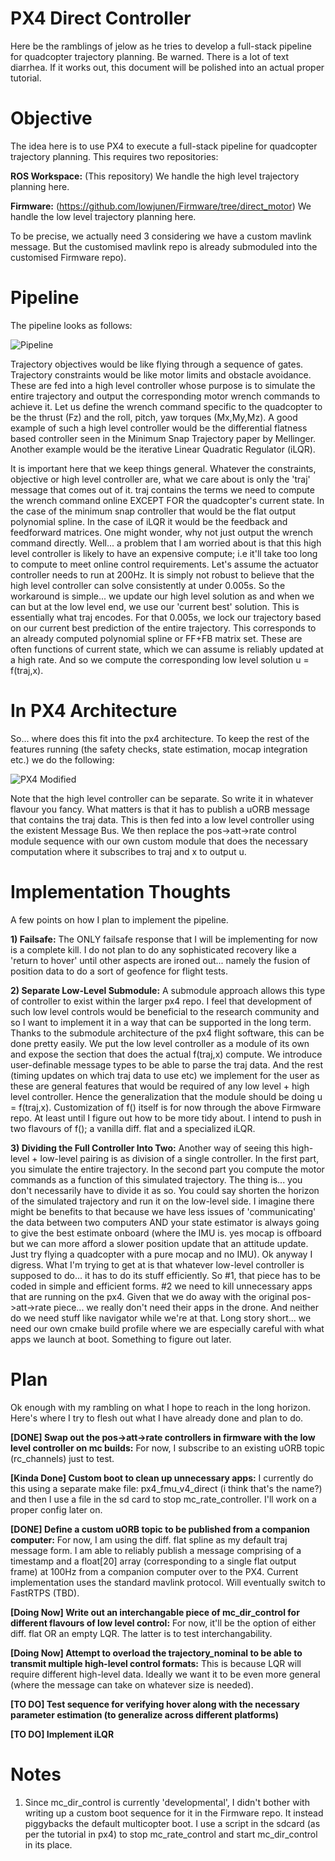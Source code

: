 PX4 Direct Controller
=====================

Here be the ramblings of jelow as he tries to develop a full-stack pipeline for quadcopter trajectory planning. Be warned. There is a lot of text diarrhea. If it works out, this document will be polished into an actual proper tutorial.

Objective
=========
The idea here is to use PX4 to execute a full-stack pipeline for quadcopter trajectory planning. This requires two
repositories:

**ROS Workspace:** (This repository) We handle the high level trajectory planning here.

**Firmware:** (https://github.com/lowjunen/Firmware/tree/direct_motor) We handle the low level trajectory planning here.

To be precise, we actually need 3 considering we have a custom mavlink message. But the customised mavlink repo is already submoduled into the customised Firmware repo). 

Pipeline
========
The pipeline looks as follows:

![Pipeline](https://imgur.com/2Wzwax6.png)

Trajectory objectives would be like flying through a sequence of gates. Trajectory constraints would be like motor limits and obstacle avoidance. These are fed into a high level controller whose purpose is to simulate the entire trajectory and output the corresponding motor wrench commands to achieve it. Let us define the wrench command specific to the quadcopter to be the thrust (Fz) and the roll, pitch, yaw torques (Mx,My,Mz). A good example of such a high level controller would be the differential flatness based controller seen in the Minimum Snap Trajectory paper by Mellinger. Another example would be the iterative Linear Quadratic Regulator (iLQR).

It is important here that we keep things general. Whatever the constraints, objective or high level controller are, what we care about is only the 'traj' message that comes out of it. traj contains the terms we need to compute the wrench command online EXCEPT FOR the quadcopter's current state. In the case of the minimum snap controller that would be the flat output polynomial spline. In the case of iLQR it would be the feedback and feedforward matrices. One might wonder, why not just output the wrench command directly. Well... a problem that I am worried about is that this high level controller is likely to have an expensive compute; i.e it'll take too long to compute to meet online control requirements. Let's assume the actuator controller needs to run at 200Hz. It is simply not robust to believe that the high level controller can solve consistently at under 0.005s. So the workaround is simple... we update our high level solution as and when we can but at the low level end, we use our 'current best' solution. This is essentially what traj encodes. For that 0.005s, we lock our trajectory based on our current best prediction of the entire trajectory. This corresponds to an already computed polynomial spline or FF+FB matrix set. These are often functions of current state, which we can assume is reliably updated at a high rate. And so we compute the corresponding low level solution u = f(traj,x).

In PX4 Architecture
===================
So... where does this fit into the px4 architecture. To keep the rest of the features running (the safety checks, state estimation, mocap integration etc.) we do the following:

![PX4 Modified](https://imgur.com/OR8A2Dp.png)

Note that the high level controller can be separate. So write it in whatever flavour you fancy. What matters is that it has to publish a uORB message that contains the traj data. This is then fed into a low level controller using the existent Message Bus. We then replace the pos->att->rate control module sequence with our own custom module that does the necessary computation where it subscribes to traj and x to output u.

Implementation Thoughts
=======================
A few points on how I plan to implement the pipeline.

**1) Failsafe:** The ONLY failsafe response that I will be implementing for now is a complete kill. I do not plan to do any sophisticated recovery like a 'return to hover' until other aspects are ironed out... namely the fusion of position data to do a sort of geofence for flight tests.

**2) Separate Low-Level Submodule:** A submodule approach allows this type of controller to exist within the larger px4 repo. I feel that development of such low level controls would be beneficial to the research community and so I want to implement it in a way that can be supported in the long term. Thanks to the submodule architecture of the px4 flight software, this can be done pretty easily. We put the low level controller as a module of its own and expose the section that does the actual f(traj,x) compute. We introduce user-definable message types to be able to parse the traj data. And the rest (timing updates on which traj data to use etc) we implement for the user as these are general features that would be required of any low level + high level controller. Hence the generalization that the module should be doing u = f(traj,x). Customization of f() itself is for now through the above Firmware repo. At least until I figure out how to be more tidy about. I intend to push in two flavours of f(); a vanilla diff. flat and a specialized iLQR. 

**3) Dividing the Full Controller Into Two:** Another way of seeing this high-level + low-level pairing is as division of a single controller. In the first part, you simulate the entire trajectory. In the second part you compute the motor commands as a function of this simulated trajectory. The thing is... you don't necessarily have to divide it as so. You could say shorten the horizon of the simulated trajectory and run it on the low-level side. I imagine there might be benefits to that because we have less issues of 'communicating' the data between two computers AND your state estimator is always going to give the best estimate onboard (where the IMU is. yes mocap is offboard but we can more afford a slower position update that an attitude update. Just try flying a quadcopter with a pure mocap and no IMU). Ok anyway I digress. What I'm trying to get at is that whatever low-level controller is supposed to do... it has to do its stuff efficiently. So #1, that piece has to be coded in simple and efficient forms. #2 we need to kill unnecessary apps that are running on the px4. Given that we do away with the original pos->att->rate piece... we really don't need their apps in the drone. And neither do we need stuff like navigator while we're at that. Long story short... we need our own cmake build profile where we are especially careful with what apps we launch at boot. Something to figure out later.

Plan
====
Ok enough with my rambling on what I hope to reach in the long horizon. Here's where I try to flesh out what I have already done and plan to do.

**[DONE] Swap out the pos->att->rate controllers in firmware with the low level controller on mc builds:** For now, I subscribe to an existing uORB topic (rc_channels) just to test.

**[Kinda Done] Custom boot to clean up unnecessary apps:** I currently do this using a separate make file: px4_fmu_v4_direct (i think that's the name?) and then I use a file in the sd card to stop mc_rate_controller. I'll work on a proper config later on.

**[DONE] Define a custom uORB topic to be published from a companion computer:** For now, I am using the diff. flat spline as my default traj message form. I am able to reliably publish a message comprising of a timestamp and a float[20] array (corresponding to a single flat output frame) at 100Hz from a companion computer over to the PX4. Current implementation uses the standard mavlink protocol. Will eventually switch to FastRTPS (TBD).

**[Doing Now] Write out an interchangable piece of mc_dir_control for different flavours of low level control:** For now, it'll be the option of either diff. flat OR an empty LQR. The latter is to test interchangability.

**[Doing Now] Attempt to overload the trajectory_nominal to be able to transmit multiple high-level control formats:** This is because LQR will require different high-level data. Ideally we want it to be even more general (where the message can take on whatever size is needed).

**[TO DO] Test sequence for verifying hover along with the necessary parameter estimation (to generalize across different platforms)**

**[TO DO] Implement iLQR**

Notes
=====
1) Since mc_dir_control is currently 'developmental', I didn't bother with writing up a custom boot sequence for it in the Firmware repo. It instead piggybacks the default multicopter boot. I use a script in the sdcard (as per the tutorial in px4) to stop mc_rate_control and start mc_dir_control in its place.
